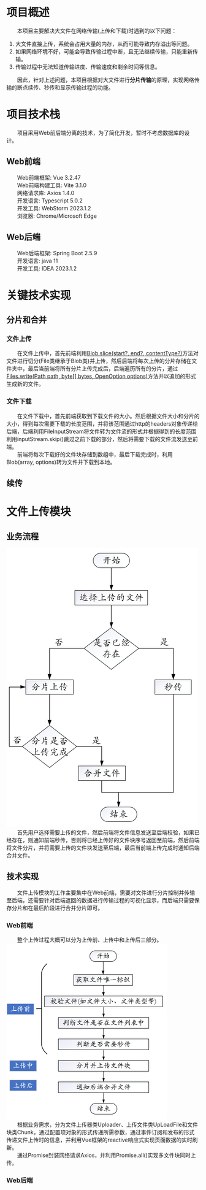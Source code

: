 # 项目概述
&emsp;&emsp;本项目主要解决大文件在网络传输(上传和下载)时遇到的以下问题：   
1. 大文件直接上传，系统会占用大量的内存，从而可能导致内存溢出等问题。
2. 如果网络环境不好，可能会导致传输过程中断，且无法继续传输，只能重新传输。
3. 传输过程中无法知道传输进度、传输速度和剩余时间等信息。  

&emsp;&emsp;因此，针对上述问题，本项目根据对大文件进行**分片传输**的原理，实现网络传输的断点续传、秒传和显示传输过程的功能。   

# 项目技术栈
&emsp;&emsp;项目采用Web前后端分离的技术，为了简化开发，暂时不考虑数据库的设计。   
## Web前端
&emsp;&emsp;Web前端框架: Vue 3.2.47   
&emsp;&emsp;Web前端构建工具: Vite 3.1.0  
&emsp;&emsp;网络请求库: Axios 1.4.0   
&emsp;&emsp;开发语言: Typescript 5.0.2  
&emsp;&emsp;开发工具: WebStorm 2023.1.2    
&emsp;&emsp;浏览器: Chrome/Microsoft Edge
## Web后端
&emsp;&emsp;Web后端框架: Spring Boot 2.5.9  
&emsp;&emsp;开发语言: java 11  
&emsp;&emsp;开发工具: IDEA 2023.1.2

# 关键技术实现
## 分片和合并
### 文件上传
&emsp;&emsp;在文件上传中，首先前端利用[Blob.slice(start?, end?, contentType?)](https://developer.mozilla.org/zh-CN/docs/Web/API/Blob/slice)方法对文件进行切分(File类继承于Blob类)并上传，然后后端将每次上传的分片存储在文件夹中，最后当前端将所有分片上传完成后，后端遍历所有的分片，通过[Files.write(Path path, byte[] bytes, OpenOption options)](https://www.apiref.com/java11-zh/java.base/java/nio/file/Files.html#write(java.nio.file.Path,byte%5B%5D,java.nio.file.OpenOption...))方法并以追加的形式生成新的文件。    
### 文件下载  
&emsp;&emsp;在文件下载中，首先前端获取到下载文件的大小。然后根据文件大小和分片的大小，得到每次需要下载的长度范围，并将该范围通过http的headers对象传递给后端，后端利用FileInputStream将文件转为文件流的形式并根据得到的长度范围利用inputStream.skip()跳过之前下载的部分，然后将需要下载的文件流发送至前端。     
&emsp;&emsp;前端将每次下载好的文件块存储到数组中，最后下载完成时，利用Blob(array, options)转为文件并下载到本地。


## 续传


# 文件上传模块
## 业务流程
![文件上传业务流程图](./file-transfer-ui/src/assets/readme/文件上传业务.png)    
&emsp;&emsp;首先用户选择需要上传的文件，然后前端将文件信息发送至后端校验，如果已经存在，则通知前端秒传，否则将已经上传好的文件块序号返回至前端，然后前端将文件分片，并将需要上传的文件块发送至后端，最后当前端上传完成时通知后端合并文件。    

## 技术实现
&emsp;&emsp;文件上传模块的工作主要集中在Web前端，需要对文件进行分片控制并传输至后端，还需要针对后端返回的数据进行传输过程的可视化显示，而后端只需要保存分片和在最后阶段进行合并分片即可。   
### Web前端
&emsp;&emsp;整个上传过程大概可以分为上传前、上传中和上传后三部分。    
![文件上传前端](./file-transfer-ui/src/assets/readme/文件上传前端.PNG)      
&emsp;&emsp;根据业务需求，分为文件上传器类Uploader、上传文件类UpLoadFile和文件块类Chunk，通过配置项对象的形式传递所需参数，通过事件订阅和发布的形式传递文件上传时的信息，并利用Vue框架的reactive响应式实现页面数据的实时刷新。    
&emsp;&emsp;通过Promise封装网络请求Axios，并利用Promise.all()实现多文件块同时上传。    

### Web后端